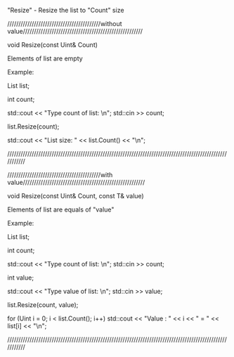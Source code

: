 "Resize" - Resize the list to "Count" size

//////////////////////////////////////////without value//////////////////////////////////////////////////////

void Resize(const Uint& Count)

Elements of list are empty

Example:

List<int> list;

int count;

std::cout << "Type count of list: \n";
std::cin >> count;

list.Resize(count);

std::cout << "List size: " << list.Count() << "\n";

///////////////////////////////////////////////////////////////////////////////////////////////////////////

//////////////////////////////////////////with value///////////////////////////////////////////////////////

void Resize(const Uint& Count, const T& value)

Elements of list are equals of "value"

Example:

List<int> list;

int count;

std::cout << "Type count of list: \n";
std::cin >> count;

int value;

std::cout << "Type value of list: \n";
std::cin >> value;

list.Resize(count, value);

for (Uint i = 0; i < list.Count(); i++)
	std::cout << "Value : " << i << " = " << list[i] << "\n";

///////////////////////////////////////////////////////////////////////////////////////////////////////////